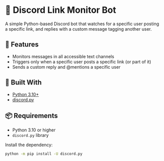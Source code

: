 # 🔗 Discord Link Monitor Bot

A simple Python-based Discord bot that watches for a specific user posting a specific link, and replies with a custom message tagging another user.

## 🚀 Features

- Monitors messages in all accessible text channels
- Triggers only when a specific user posts a specific link (or part of it)
- Sends a custom reply and @mentions a specific user

## 🧱 Built With

- [Python 3.10+](https://www.python.org/)
- [discord.py](https://discordpy.readthedocs.io/en/stable/)

## 📦 Requirements

- Python 3.10 or higher
- `discord.py` library

Install the dependency:

```bash
python -m pip install -U discord.py
